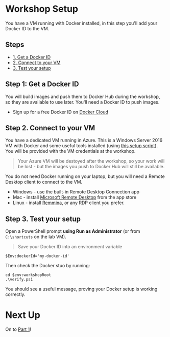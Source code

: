 # Workshop Setup

You have a VM running with Docker installed, in this step you'll add your Docker ID to the VM.

## Steps

* [1. Get a Docker ID](#1)
* [2. Connect to your VM](#2)
* [3. Test your setup](#3)

## <a name="1"></a>Step 1: Get a Docker ID

You will build images and push them to Docker Hub during the workshop, so they are available to use later. You'll need a Docker ID to push images.

- Sign up for a free Docker ID on [Docker Cloud](https://cloud.docker.com/)

## <a name="2"></a>Step 2. Connect to your VM

You have a dedicated VM running in Azure. This is a Windows Server 2016 VM with Docker and some useful tools installed (using [this setup script](setup.ps1)). You will be provided with the VM credentials at the workshop.

> Your Azure VM will be destoyed after the workshop, so your work will be lost - but the images you push to Docker Hub will still be available.

You do not need Docker running on your laptop, but you will need a Remote Desktop client to connect to the VM.

- Windows - use the built-in Remote Desktop Connection app
- Mac - install [Microsoft Remote Desktop](https://itunes.apple.com/us/app/microsoft-remote-desktop/id715768417?mt=12) from the app store
- Linux - install [Remmina](http://www.remmina.org/wp/), or any RDP client you prefer.

## <a name="3"></a>Step 3. Test your setup

Open a PowerShell prompt **using Run as Administrator** (or from `C:\shortcuts` on the lab VM). 

> Save your Docker ID into an environment variable

```
$Env:dockerId='my-docker-id'
```

Then check the Docker stuo by running:

```
cd $env:workshopRoot
.\verify.ps1
```

You should see a useful message, proving your Docker setup is working correctly.

# Next Up

On to [Part 1](part-1.md)!

